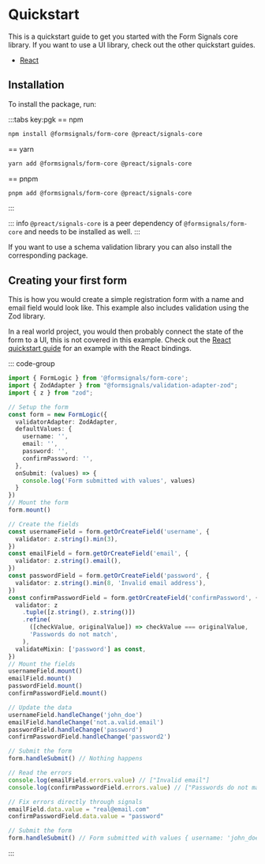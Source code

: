 # Quickstart

This is a quickstart guide to get you started with the Form Signals core library.
If you want to use a UI library, check out the other quickstart guides.

- [React](/guide/quickstart-react)

## Installation

To install the package, run:

:::tabs key:pgk
== npm
```bash
npm install @formsignals/form-core @preact/signals-core
```
== yarn
```bash
yarn add @formsignals/form-core @preact/signals-core
```
== pnpm
```bash
pnpm add @formsignals/form-core @preact/signals-core
```
:::

::: info
`@preact/signals-core` is a peer dependency of `@formsignals/form-core` and needs to be installed as well.
:::

If you want to use a schema validation library you can also install the corresponding package.

<!--@include: ./quickstart-validation-libs.md-->

## Creating your first form

This is how you would create a simple registration form with a name and email field would look like.
This example also includes validation using the Zod library.

In a real world project, you would then probably connect the state of the form to a UI, this is not covered in this example.
Check out the [React quickstart guide](/guide/quickstart-react#creating-your-first-form) for an example with the React bindings.

::: code-group
```ts [login_form.ts]
import { FormLogic } from '@formsignals/form-core';
import { ZodAdapter } from "@formsignals/validation-adapter-zod";
import { z } from "zod";

// Setup the form
const form = new FormLogic({
  validatorAdapter: ZodAdapter,
  defaultValues: {
    username: '',
    email: '',
    password: '',
    confirmPassword: '',
  },
  onSubmit: (values) => {
    console.log('Form submitted with values', values)
  }
})
// Mount the form
form.mount()

// Create the fields
const usernameField = form.getOrCreateField('username', {
  validator: z.string().min(3),
})
const emailField = form.getOrCreateField('email', {
  validator: z.string().email(),
})
const passwordField = form.getOrCreateField('password', {
  validator: z.string().min(8, 'Invalid email address'),
})
const confirmPasswordField = form.getOrCreateField('confirmPassword', {
  validator: z
    .tuple([z.string(), z.string()])
    .refine(
      ([checkValue, originalValue]) => checkValue === originalValue,
      'Passwords do not match',
    ),
  validateMixin: ['password'] as const,
})
// Mount the fields
usernameField.mount()
emailField.mount()
passwordField.mount()
confirmPasswordField.mount()

// Update the data
usernameField.handleChange('john_doe')
emailField.handleChange('not.a.valid.email')
passwordField.handleChange('password')
confirmPasswordField.handleChange('password2')

// Submit the form
form.handleSubmit() // Nothing happens

// Read the errors
console.log(emailField.errors.value) // ["Invalid email"]
console.log(confirmPasswordField.errors.value) // ["Passwords do not match"]

// Fix errors directly through signals
emailField.data.value = "real@email.com"
confirmPasswordField.data.value = "password"

// Submit the form
form.handleSubmit() // Form submitted with values { username: 'john_doe', email: 'real@email.com', password: 'password', confirmPassword: 'password' }
```
:::

[//]: # (TODO Add Stackblitz example)
